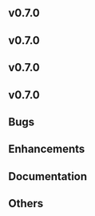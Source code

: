 ## v0.7.0



## v0.7.0



## v0.7.0



## v0.7.0

## Bugs
## Enhancements
## Documentation
## Others


